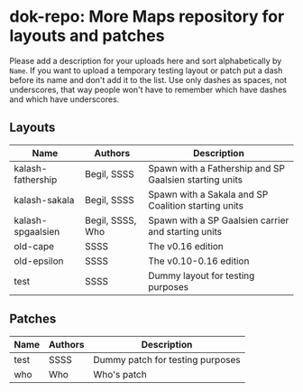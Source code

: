 # dok-repo: More Maps repository for layouts and patches
Please add a description for your uploads here and sort alphabetically by `Name`.
If you want to upload a temporary testing layout or patch put a dash before its name and don't add it to the list.
Use only dashes as spaces, not underscores, that way people won't have to remember which have dashes and which have underscores.

## Layouts
| Name | Authors | Description |
| ---- | ------- | ----------- |
| kalash-fathership | Begil, SSSS | Spawn with a Fathership and SP Gaalsien starting units |
| kalash-sakala | Begil, SSSS | Spawn with a Sakala and SP Coalition starting units |
| kalash-spgaalsien | Begil, SSSS, Who | Spawn with a SP Gaalsien carrier and starting units |
| old-cape | SSSS | The v0.16 edition |
| old-epsilon | SSSS | The v0.10-0.16 edition |
| test | SSSS | Dummy layout for testing purposes |

## Patches
| Name | Authors | Description |
| ---- | ------- | ----------- |
| test | SSSS | Dummy patch for testing purposes |
| who | Who | Who's patch |
